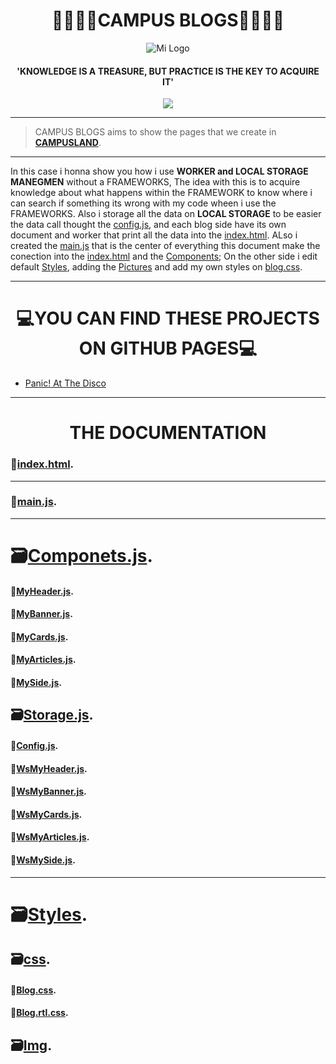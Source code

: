 <h1 align="center">
🚀👨‍🚀🚀CAMPUS BLOGS🚀👨‍🚀🚀
</h1>

<div align="center"">
  <img src="https://dewey.tailorbrands.com/production/brand_version_mockup_image/400/8292135400_69f772ba-d741-4aec-ad9f-4ef53bb8cb06.png?cb=1681946779" alt="Mi Logo">
</div>

  <h4 align="center" blog-post-meta>
 'KNOWLEDGE IS A TREASURE, BUT PRACTICE IS THE KEY TO ACQUIRE IT'
   </h4>

<p align="center">
   <img src="https://img.shields.io/badge/STATUS-FINISHED-red">
</p>

------------

>CAMPUS BLOGS aims to show the pages that we create in [**CAMPUSLAND**](https://www.linkedin.com/company/campuslands/).

------------

In this case i honna show you how i use **WORKER  and LOCAL STORAGE MANEGMEN** without a FRAMEWORKS, The idea with this is to acquire knowledge about what happens within the FRAMEWORK to know where i can search if something its wrong with my code wheen i use the FRAMEWORKS. Also i storage all the data on **LOCAL STORAGE** to be easier the data call thought the [config.js](https://github.com/Davidpereznuma10/Dom_project/blob/Master/components/storage/config.js), and each blog side have its own document and worker that print all the data into the [index.html](https://github.com/Davidpereznuma10/Dom_project/blob/Master/index.html). ALso i created the [main.js](https://github.com/Davidpereznuma10/Dom_project/blob/Master/main.js) that is the center of everything this document make the conection into the [index.html](https://github.com/Davidpereznuma10/Dom_project/blob/Master/index.html) and the [Components](https://github.com/Davidpereznuma10/Dom_project/tree/Master/components); On the other side i edit default [Styles](https://github.com/Davidpereznuma10/Dom_project/tree/Master/style), adding the [Pictures](https://github.com/Davidpereznuma10/Dom_project/tree/Master/style/img) and add my own styles on  [blog.css](https://github.com/Davidpereznuma10/Dom_project/blob/Master/style/css/blog.css).

------------

# <h1 align="center">💻YOU CAN FIND THESE PROJECTS ON GITHUB PAGES💻</h1>

- [Panic! At The Disco](https://davidpereznuma10.github.io/Dom_project/)

------------

# <h1 align="center">THE DOCUMENTATION</h1>

### 📝[index.html](https://github.com/Davidpereznuma10/Dom_project/blob/Master/index.html).

------------

### 📝[main.js](https://github.com/Davidpereznuma10/Dom_project/blob/Master/main.js).

------------

# 🗃️[Componets.js](https://github.com/Davidpereznuma10/Dom_project/tree/Master/components).

  #### 📝[MyHeader.js](https://github.com/Davidpereznuma10/Dom_project/blob/Master/components/myHeader.js).
  #### 📝[MyBanner.js](https://github.com/Davidpereznuma10/Dom_project/blob/Master/components/myBanner.js).
  #### 📝[MyCards.js](https://github.com/Davidpereznuma10/Dom_project/blob/Master/components/myCards.js).
  #### 📝[MyArticles.js](https://github.com/Davidpereznuma10/Dom_project/blob/Master/components/myArticles.js).
  #### 📝[MySide.js](https://github.com/Davidpereznuma10/Dom_project/blob/Master/components/mySide.js).

  ## 🗃️[Storage.js](https://github.com/Davidpereznuma10/Dom_project/tree/Master/components/storage).

  #### 📝[Config.js](https://github.com/Davidpereznuma10/Dom_project/blob/Master/components/storage/config.js).
  #### 📝[WsMyHeader.js](https://github.com/Davidpereznuma10/Dom_project/blob/Master/components/storage/wsMyHeader.js).
  #### 📝[WsMyBanner.js](https://github.com/Davidpereznuma10/Dom_project/blob/Master/components/storage/wsMyBanner.js).
  #### 📝[WsMyCards.js](https://github.com/Davidpereznuma10/Dom_project/blob/Master/components/storage/wsMyCards.js).
  #### 📝[WsMyArticles.js](https://github.com/Davidpereznuma10/Dom_project/blob/Master/components/storage/wsMyArticles.js).
  #### 📝[WsMySide.js](https://github.com/Davidpereznuma10/Dom_project/blob/Master/components/storage/wsMyside.js).  

------------

# 🗃️[Styles](https://github.com/Davidpereznuma10/Dom_project/tree/Master/style).

  ## 🗃️[css](https://github.com/Davidpereznuma10/Dom_project/tree/Master/style/css).

  #### 💄[Blog.css](https://github.com/Davidpereznuma10/Dom_project/blob/Master/style/css/blog.css).
  #### 💄[Blog.rtl.css](https://github.com/Davidpereznuma10/Dom_project/blob/Master/style/css/blog.rtl.css).

  ## 🗃️[Img](https://github.com/Davidpereznuma10/Dom_project/tree/Master/style/img).
